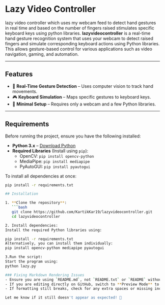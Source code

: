 # Lazy Video Controller     
lazy video controller which uses my webcam feed to detect hand gestures in real time and based on the number of fingers raised stimulates specific keyboard keys using python libraries.
**lazyvideocontroller** is a real-time hand gesture recognition system that uses your webcam to detect raised fingers and simulate corresponding keyboard actions using Python libraries. This allows gesture-based control for various applications such as video navigation, gaming, and automation.

---

## Features

- 🎥 **Real-Time Gesture Detection** – Uses computer vision to track hand movements.
- 🎮 **Keyboard Simulation** – Maps specific gestures to keyboard keys.
- 🔧 **Minimal Setup** – Requires only a webcam and a few Python libraries.

---

## Requirements

Before running the project, ensure you have the following installed:

- **Python 3.x** – [Download Python](https://www.python.org/downloads/)
- **Required Libraries** (Install using `pip`):
  - OpenCV: `pip install opencv-python`
  - MediaPipe: `pip install mediapipe`
  - PyAutoGUI: `pip install pyautogui`

To install all dependencies at once:

```bash
pip install -r requirements.txt

## Installation

1. **Clone the repository**:
   ```bash
   git clone https://github.com/KartikKar19/lazyvideocontroller.git
   cd lazyvideocontroller

2. Install dependencies:
Install the required Python libraries using:

pip install -r requirements.txt
Alternatively, you can install them individually:
pip install opencv-python mediapipe pyautogui

3.Run the script:
Start the program using:
python lazy.py

### Fixing Markdown Rendering Issues
- Ensure you are using `README.md`, not `README.txt` or `README` without an extension.
- If you are editing directly on GitHub, switch to **Preview Mode** to see how it renders.
- If formatting still breaks, check for any extra spaces or missing indentation in your `.md` file.

Let me know if it still doesn't appear as expected! 🚀

